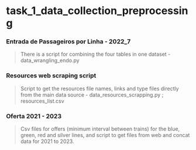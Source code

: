 # task_1_data_collection_preprocessing

### Entrada de Passageiros por Linha - 2022_7
> There is a script for combining the four tables in one dataset - data_wrangling_endo.py

### Resources web scraping script
> Script to get the resources file names, links and type files directly from the main data source - data_resources_scrapping.py ; resources_list.csv

### Oferta 2021 - 2023
> Csv files for offers (minimum interval between trains) for the blue, green, red and silver lines, and script to get files from web and concat data for 2021 to 2023.
